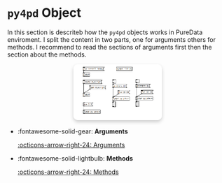 # `py4pd` Object

In this section is descriteb how the `py4pd` objects works in PureData enviroment. I split the content in two parts, one for arguments others for methods. I recommend to read the sections of arguments first then the section about the methods. 

<p align="center">
    <img src="../examples/pd-methods/geral.png" width="40%"  style="border-radius: 10px; box-shadow: 0px 4px 8px rgba(0, 0, 0, 0.2);">
</p>

<div class="grid cards" markdown>

-   :fontawesome-solid-gear: __Arguments__

    [:octicons-arrow-right-24: Arguments](args.md)


-   :fontawesome-solid-lightbulb: __Methods__

    [:octicons-arrow-right-24: Methods](methods.md)

</div>

